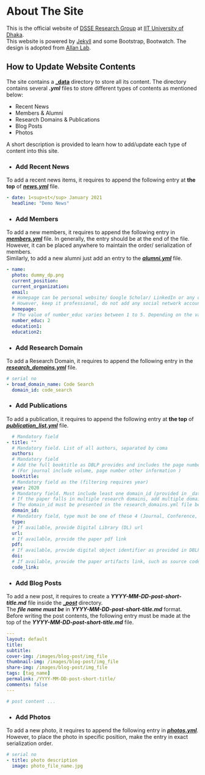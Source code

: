 # About The Site
This is the official website of [DSSE Research Group](http://dsse.github.io/) at [IIT University of Dhaka](http://iit.du.ac.bd/).
<br>
This website is powered by [Jekyll](https://jekyllrb.com/) and some Bootstrap, Bootwatch. The design is adopted from
[Allan Lab](https://github.com/mpa139/allanlab). 

## How to Update Website Contents

The site contains a [**_data**](https://github.com/DSSE/dsse.github.io/blob/gh-pages/_data/) directory to store all its content.
The directory contains several **_.yml_** files to store different types of contents as mentioned below:

* Recent News
* Members & Alumni
* Research Domains & Publications
* Blog Posts
* Photos

A short description is provided to learn how to add/update each type of content into this site.

* ### Add Recent News

To add a recent news items, it requires to append the following entry at 
**the top** of **[_news.yml_](https://github.com/DSSE/dsse.github.io/blob/gh-pages/_data/news.yml)** file.
```yml
- date: 1<sup>st</sup> January 2021
  headline: "Demo News"
```
* ### Add Members

To add a new members, it requires to append the following entry in [**_members.yml_**](https://github.com/DSSE/dsse.github.io/blob/gh-pages/_data/members.yml) file. 
In generally, the entry should be at the  end of the file.<br> 
However, it can be placed anywhere to maintain the order/ serialization of members. <br>
Similarly, to add a new alumni just add an entry to the [**_alumni.yml_**](https://github.com/DSSE/dsse.github.io/blob/gh-pages/_data/alumni.yml) file.
``` yml
- name: 
  photo: dummy_dp.png
  current_position:
  current_organization:
  email: 
  # Homepage can be personal website/ Google Scholar/ LinkedIn or any other authenticated educational profiles such as Resarch_Gate, GitHub etc.
  # However, keep it professional, do not add any social network account.
  homepage:
  # The value of number_educ varies between 1 to 5. Depending on the value, change the education1, education2 and so on.
  number_educ: 2
  education1:
  education2:  
```

* ### Add Research Domain

To add a Research Domain, it requires to append the following entry in the [**_research_domains.yml_**](https://github.com/DSSE/dsse.github.io/blob/gh-pages/_data/research_domains.yml) file.
```yaml
# serial no
- broad_domain_name: Code Search
  domain_id: code_search
```

* ### Add Publications

To add a publication, it requires to append the following entry at **the top** of [**_publication_list.yml_**](https://github.com/DSSE/dsse.github.io/blob/gh-pages/_data/publication_list.yml) file.
```yaml
  # Mandatory field
- title: "" 
  # Mandatory field. List of all authors, separated by coma 
  authors: 
  # Mandatory field
  # Add the full booktitle as DBLP provides and includes the page numbers and publisher as a single string . 
  # (For journal include volume, page number other information )
  booktitle: 
  # Mandatory field as the (filtering requires year)
  year: 2020
  # Mandatory field. Must include least one domain_id (provided in _data/research_domains.yml)
  # If the paper falls in multiple research domains, add multiple domain_id separated by 'space'
  # The domain_id must be presented in the research_domains.yml file before adding into the publications.
  domain_id:
  # Mandatory field, type must be one of these 4 (Journal, Conference, Arxiv, Thesis)
  type:
  # If available, provide Digital Library (DL) url
  url:
  # If available, provide the paper pdf link
  pdf:
  # If available, provide digital object identifier as provided in DBLP  
  doi:
  # If available, provide the paper artifacts link, such as source code GitHub link, or provided dataset link
  code_link:
```

* ### Add Blog Posts

To add a new post, it requires to create a **_YYYY-MM-DD-post-short-title.md_** 
file inside the [**__post_**](https://github.com/DSSE/dsse.github.io/tree/gh-pages/_posts) directory.<br>
The **_file name must be_** in **_YYYY-MM-DD-post-short-title.md_** format.<br>
Before writing the post contents, the following entry must be made at the top of the **_YYYY-MM-DD-post-short-title.md_** file.


```yaml
---
layout: default
title:
subtitle: 
cover-img: /images/blog-post/img_file
thumbnail-img: /images/blog-post/img_file
share-img: /images/blog-post/img_file
tags: [tag_name]
permalink: /YYYY-MM-DD-post-short-title/
comments: false
---

# post content ...

```


* ### Add  Photos

To add a new photo, it requires to append the following entry in [**_photos.yml_**](https://github.com/DSSE/dsse.github.io/blob/gh-pages/_data/photos.yml).
<br> However, to place the photo in  specific position, make the entry in exact serialization order.
```yaml
# serial no
- title: photo description
  image: photo_file_name.jpg
```
